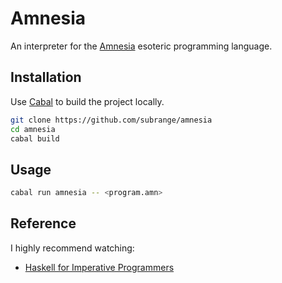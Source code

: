 # Amnesia

An interpreter for the [Amnesia](https://esolangs.org/wiki/Amnesia) esoteric programming language.

## Installation

Use [Cabal](https://www.haskell.org/cabal/) to build the project locally.

```sh
git clone https://github.com/subrange/amnesia
cd amnesia
cabal build
```

## Usage

```sh
cabal run amnesia -- <program.amn>
```

## Reference

I highly recommend watching:
- [Haskell for Imperative Programmers](https://www.youtube.com/watch?v=Vgu82wiiZ90&list=PLe7Ei6viL6jGp1Rfu0dil1JH1SHk9bgDV&index=1)
